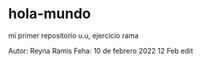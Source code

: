 # hola-mundo
mi primer repositorio u.u, ejercicio rama 

Autor: Reyna Ramis
Feha: 10 de febrero 2022 12 Feb edit
